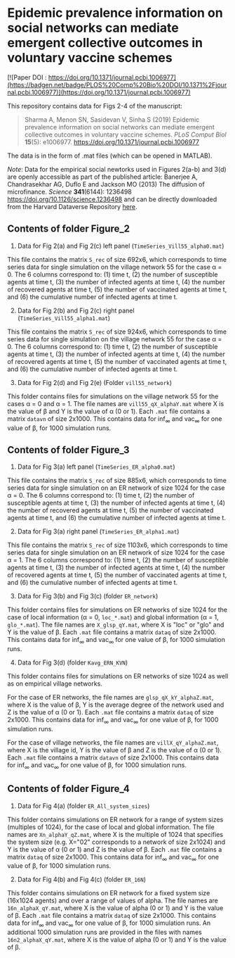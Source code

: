 # Epidemic prevalence information on social networks can mediate emergent collective outcomes in voluntary vaccine schemes

[![Paper DOI : https://doi.org/10.1371/journal.pcbi.1006977](https://badgen.net/badge/PLOS%20Comp%20Bio%20DOI/10.1371%2Fjournal.pcbi.1006977)](https://doi.org/10.1371/journal.pcbi.1006977)

This repository contains data for Figs 2-4 of the manuscript:

> Sharma A, Menon SN, Sasidevan V, Sinha S (2019) Epidemic prevalence information on social networks can mediate emergent collective outcomes in voluntary vaccine schemes. _PLoS Comput Biol_ <b>15</b>(5): e1006977. 
> https://doi.org/10.1371/journal.pcbi.1006977

The data is in the form of .mat files (which can be opened in MATLAB).

*Note*: Data for the empirical social newtorks used in Figures 2(a-b) and 3(d) are openly accessible as part of the published article:
Banerjee A, Chandrasekhar AG, Duflo E and Jackson MO (2013) The diffusion of microfinance. _Science_ <b>341</b>(6144): 1236498 https://doi.org/10.1126/science.1236498 
and can be directly downloaded from the Harvard Dataverse Repository [here](https://dataverse.harvard.edu/dataset.xhtml?persistentId=hdl:1902.1/21538).

## Contents of folder **Figure_2**

1. Data for Fig 2(a) and Fig 2(c) left panel (```TimeSeries_Vill55_alpha0.mat```)

This file contains the matrix ```S_rec``` of size 692x6, which corresponds to time series data for single simulation on the village network 55 for the case &alpha; = 0. The 6 columns correspond to: (1) time t, (2) the number of susceptible agents at time t, (3) the number of infected agents at time t, (4) the number of recovered agents at time t, (5) the number of vaccinated agents at time t, and (6) the cumulative number of infected agents at time t.

2. Data for Fig 2(b) and Fig 2(c) right panel (```TimeSeries_Vill55_alpha1.mat```)

This file contains the matrix ```S_rec``` of size 924x6, which corresponds to time series data for single simulation on the village network 55 for the case &alpha; = 0. The 6 columns correspond to: (1) time t, (2) the number of susceptible agents at time t, (3) the number of infected agents at time t, (4) the number of recovered agents at time t, (5) the number of vaccinated agents at time t, and (6) the cumulative number of infected agents at time t.

3. Data for Fig 2(d) and Fig 2(e) (Folder ```vill55_network```)

This folder contains files for simulations on the village network 55 for the cases &alpha; = 0 and &alpha; = 1. The file names are ```vill55_qX_alphaY.mat``` where X is the value of &beta; and Y is the value of &alpha; (0 or 1). Each ```.mat``` file contains a matrix ```datavn``` of size 2x1000. This contains data for inf<sub>&infin;</sub> and vac<sub>&infin;</sub> for one value of &beta;, for 1000 simulation runs.

## Contents of folder **Figure_3**

1. Data for Fig 3(a) left panel (```TimeSeries_ER_alpha0.mat```)

This file contains the matrix ```S_rec``` of size 885x6, which corresponds to time series data for single simulation on an ER network of size 1024 for the case &alpha; = 0. The 6 columns correspond to: (1) time t, (2) the number of susceptible agents at time t, (3) the number of infected agents at time t, (4) the number of recovered agents at time t, (5) the number of vaccinated agents at time t, and (6) the cumulative number of infected agents at time t.

2. Data for Fig 3(a) right panel (```TimeSeries_ER_alpha1.mat```)

This file contains the matrix ```S_rec``` of size 1103x6, which corresponds to time series data for single simulation on an ER network of size 1024 for the case &alpha; = 1. The 6 columns correspond to: (1) time t, (2) the number of susceptible agents at time t, (3) the number of infected agents at time t, (4) the number of recovered agents at time t, (5) the number of vaccinated agents at time t, and (6) the cumulative number of infected agents at time t.

3. Data for Fig 3(b) and Fig 3(c) (folder ```ER_network```)

This folder contains files for simulations on ER networks of size 1024 for the case of local information (&alpha; = 0, ```loc_*.mat```) and global information (&alpha; = 1, ```glo_*.mat```). The file names are ```X_glsp_qY.mat```, where X is "loc" or "glo" and Y is the value of &beta;. Each ```.mat``` file contains a matrix ```dataq``` of size 2x1000. This contains data for inf<sub>&infin;</sub> and vac<sub>&infin;</sub> for one value of &beta;, for 1000 simulation runs.

4. Data for Fig 3(d) (folder ```Kavg_ERN_KVN```)

This folder contains files for simulations on ER networks of size 1024 as well as on empirical village networks.

For the case of ER networks, the file names are ```glsp_qX_kY_alphaZ.mat```, where X is the value of &beta;, Y is the average degree of the network used and Z is the value of &alpha; (0 or 1). Each ```.mat``` file contains a matrix ```dataq``` of size 2x1000. This contains data for inf<sub>&infin;</sub> and vac<sub>&infin;</sub> for one value of &beta;, for 1000 simulation runs.

For the case of village networks, the file names are ```villX_qY_alphaZ.mat```, where X is the village id, Y is the value of &beta; and Z is the value of &alpha; (0 or 1). Each ```.mat``` file contains a matrix ```datavn``` of size 2x1000. This contains data for inf<sub>&infin;</sub> and vac<sub>&infin;</sub> for one value of &beta;, for 1000 simulation runs.

## Contents of folder **Figure_4**

1. Data for Fig 4(a) (folder ```ER_All_system_sizes```)

This folder contains simulations on ER network for a range of system sizes (multiples of 1024), for the case of local and global information. The file names are ```Xn_alphaY_qZ.mat```, where X is the multiple of 1024 that specifies the system size (e.g. X="02" corresponds to a network of size 2x1024) and Y is the value of &alpha; (0 or 1) and Z is the value of &beta;. Each ```.mat``` file contains a matrix ```dataq``` of size 2x1000. This contains data for inf<sub>&infin;</sub> and vac<sub>&infin;</sub> for one value of &beta;, for 1000 simulation runs.

2. Data for Fig 4(b) and Fig 4(c) (folder ```ER_16N```)

This folder contains simulations on ER network for a fixed system size (16x1024 agents) and over a range of values of alpha. The file names are ```16n_alphaX_qY.mat```, where X is the value of alpha (0 or 1) and Y is the value of &beta;. Each ```.mat``` file contains a matrix ```dataq``` of size 2x1000. This contains data for inf<sub>&infin;</sub> and vac<sub>&infin;</sub> for one value of &beta;, for 1000 simulation runs. An additional 1000 simulation runs are provided in the files with names ```16n2_alphaX_qY.mat```, where X is the value of alpha (0 or 1) and Y is the value of &beta;.
